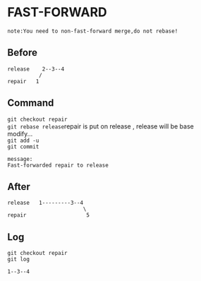 FAST-FORWARD  
============
```
note:You need to non-fast-forward merge,do not rebase!
```



Before  
------
```
release    2--3--4
          /      
repair   1
```

Command  
-------  
```git checkout repair```  
```git rebase release```repair is put on release , release will be base   
modify...  
```git add -u```  
```git commit```    
```
message:
Fast-forwarded repair to release
```

After
------
```
release   1---------3--4
                        \
repair                   5
```
  
Log  
----
```git checkout repair```  
```git log```

```
1--3--4
```
